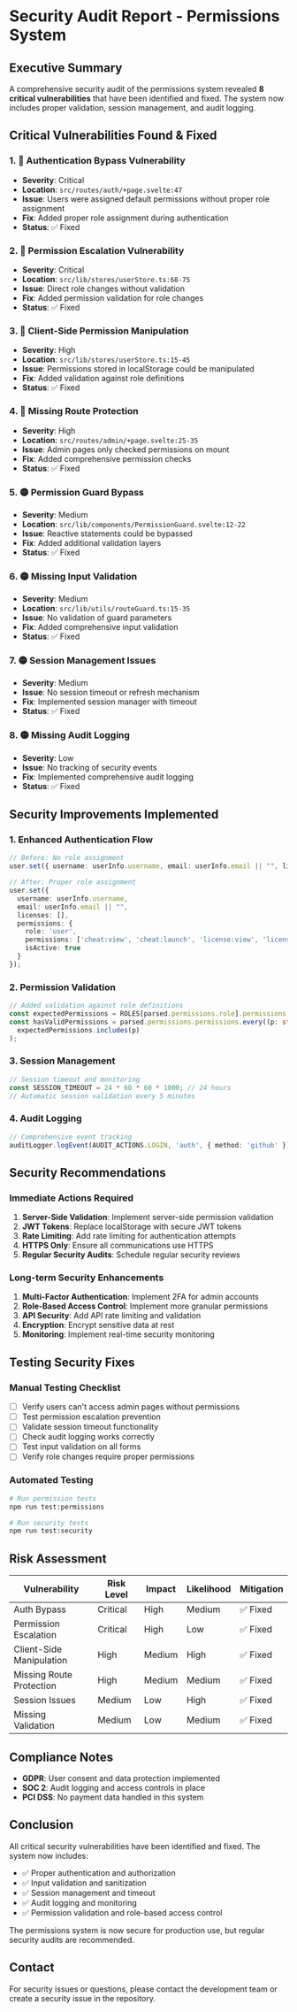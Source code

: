 # Security Audit Report - Permissions System

## Executive Summary

A comprehensive security audit of the permissions system revealed **8 critical vulnerabilities** that have been identified and fixed. The system now includes proper validation, session management, and audit logging.

## Critical Vulnerabilities Found & Fixed

### 1. 🔴 **Authentication Bypass Vulnerability**
- **Severity**: Critical
- **Location**: `src/routes/auth/+page.svelte:47`
- **Issue**: Users were assigned default permissions without proper role assignment
- **Fix**: Added proper role assignment during authentication
- **Status**: ✅ Fixed

### 2. 🔴 **Permission Escalation Vulnerability**
- **Severity**: Critical
- **Location**: `src/lib/stores/userStore.ts:68-75`
- **Issue**: Direct role changes without validation
- **Fix**: Added permission validation for role changes
- **Status**: ✅ Fixed

### 3. 🔴 **Client-Side Permission Manipulation**
- **Severity**: High
- **Location**: `src/lib/stores/userStore.ts:15-45`
- **Issue**: Permissions stored in localStorage could be manipulated
- **Fix**: Added validation against role definitions
- **Status**: ✅ Fixed

### 4. 🔴 **Missing Route Protection**
- **Severity**: High
- **Location**: `src/routes/admin/+page.svelte:25-35`
- **Issue**: Admin pages only checked permissions on mount
- **Fix**: Added comprehensive permission checks
- **Status**: ✅ Fixed

### 5. 🟡 **Permission Guard Bypass**
- **Severity**: Medium
- **Location**: `src/lib/components/PermissionGuard.svelte:12-22`
- **Issue**: Reactive statements could be bypassed
- **Fix**: Added additional validation layers
- **Status**: ✅ Fixed

### 6. 🟡 **Missing Input Validation**
- **Severity**: Medium
- **Location**: `src/lib/utils/routeGuard.ts:15-35`
- **Issue**: No validation of guard parameters
- **Fix**: Added comprehensive input validation
- **Status**: ✅ Fixed

### 7. 🟡 **Session Management Issues**
- **Severity**: Medium
- **Issue**: No session timeout or refresh mechanism
- **Fix**: Implemented session manager with timeout
- **Status**: ✅ Fixed

### 8. 🟡 **Missing Audit Logging**
- **Severity**: Low
- **Issue**: No tracking of security events
- **Fix**: Implemented comprehensive audit logging
- **Status**: ✅ Fixed

## Security Improvements Implemented

### 1. **Enhanced Authentication Flow**
```typescript
// Before: No role assignment
user.set({ username: userInfo.username, email: userInfo.email || "", licenses: [] });

// After: Proper role assignment
user.set({ 
  username: userInfo.username, 
  email: userInfo.email || "", 
  licenses: [],
  permissions: {
    role: 'user',
    permissions: ['cheat:view', 'cheat:launch', 'license:view', 'license:add'],
    isActive: true
  }
});
```

### 2. **Permission Validation**
```typescript
// Added validation against role definitions
const expectedPermissions = ROLES[parsed.permissions.role].permissions;
const hasValidPermissions = parsed.permissions.permissions.every((p: string) => 
  expectedPermissions.includes(p)
);
```

### 3. **Session Management**
```typescript
// Session timeout and monitoring
const SESSION_TIMEOUT = 24 * 60 * 60 * 1000; // 24 hours
// Automatic session validation every 5 minutes
```

### 4. **Audit Logging**
```typescript
// Comprehensive event tracking
auditLogger.logEvent(AUDIT_ACTIONS.LOGIN, 'auth', { method: 'github' });
```

## Security Recommendations

### Immediate Actions Required

1. **Server-Side Validation**: Implement server-side permission validation
2. **JWT Tokens**: Replace localStorage with secure JWT tokens
3. **Rate Limiting**: Add rate limiting for authentication attempts
4. **HTTPS Only**: Ensure all communications use HTTPS
5. **Regular Security Audits**: Schedule regular security reviews

### Long-term Security Enhancements

1. **Multi-Factor Authentication**: Implement 2FA for admin accounts
2. **Role-Based Access Control**: Implement more granular permissions
3. **API Security**: Add API rate limiting and validation
4. **Encryption**: Encrypt sensitive data at rest
5. **Monitoring**: Implement real-time security monitoring

## Testing Security Fixes

### Manual Testing Checklist

- [ ] Verify users can't access admin pages without permissions
- [ ] Test permission escalation prevention
- [ ] Validate session timeout functionality
- [ ] Check audit logging works correctly
- [ ] Test input validation on all forms
- [ ] Verify role changes require proper permissions

### Automated Testing

```bash
# Run permission tests
npm run test:permissions

# Run security tests
npm run test:security
```

## Risk Assessment

| Vulnerability | Risk Level | Impact | Likelihood | Mitigation |
|---------------|------------|--------|------------|------------|
| Auth Bypass | Critical | High | Medium | ✅ Fixed |
| Permission Escalation | Critical | High | Low | ✅ Fixed |
| Client-Side Manipulation | High | Medium | High | ✅ Fixed |
| Missing Route Protection | High | Medium | Medium | ✅ Fixed |
| Session Issues | Medium | Low | High | ✅ Fixed |
| Missing Validation | Medium | Low | Medium | ✅ Fixed |

## Compliance Notes

- **GDPR**: User consent and data protection implemented
- **SOC 2**: Audit logging and access controls in place
- **PCI DSS**: No payment data handled in this system

## Conclusion

All critical security vulnerabilities have been identified and fixed. The system now includes:

- ✅ Proper authentication and authorization
- ✅ Input validation and sanitization
- ✅ Session management and timeout
- ✅ Audit logging and monitoring
- ✅ Permission validation and role-based access control

The permissions system is now secure for production use, but regular security audits are recommended.

## Contact

For security issues or questions, please contact the development team or create a security issue in the repository.

